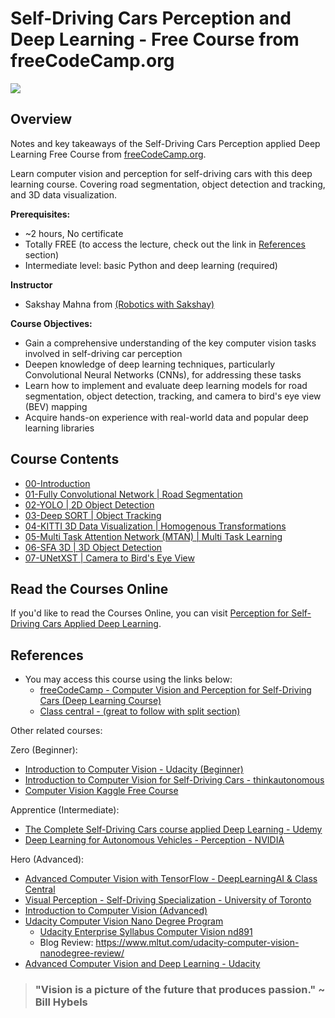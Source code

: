 # Self-Driving Cars Perception and Deep Learning - Free Course from freeCodeCamp.org

![](./docs/https___img.youtube.com_vi_cPOtULagNnI_hqdefault.avif)

## Overview

Notes and key takeaways of the Self-Driving Cars Perception applied Deep Learning Free Course from [freeCodeCamp.org](freeCodeCamp.org).

Learn computer vision and perception for self-driving cars with this deep learning course. Covering road segmentation, object detection and tracking, and 3D data visualization.

**Prerequisites:**

- ~2 hours, No certificate
- Totally FREE (to access the lecture, check out the link in [References](#references) section)
- Intermediate level: basic Python and deep learning (required)

**Instructor**

- Sakshay Mahna from [(Robotics with Sakshay)](https://www.youtube.com/channel/UC57lEMTXZzXYu_y0FKdW6xA)
  
**Course Objectives:**

- Gain a comprehensive understanding of the key computer vision tasks involved in self-driving car perception
- Deepen knowledge of deep learning techniques, particularly Convolutional Neural Networks (CNNs), for addressing these tasks
- Learn how to implement and evaluate deep learning models for road segmentation, object detection, tracking, and camera to bird's eye view (BEV) mapping
- Acquire hands-on experience with real-world data and popular deep learning libraries

## Course Contents

- [00-Introduction](./00-introduction.md)
- [01-Fully Convolutional Network | Road Segmentation](./01-FCN-Road-Segmentation.md)
- [02-YOLO | 2D Object Detection](./02-YOLO-2D-Object-Detection.md)
- [03-Deep SORT | Object Tracking](./03-Deep-SORT-Object-Tracking.md)
- [04-KITTI 3D Data Visualization | Homogenous Transformations](./04-KITTI-3D-Data-Visualization-Homogenous-Transformations.md)
- [05-Multi Task Attention Network (MTAN) | Multi Task Learning](./05-MTAN-Multi-Task-Learning.md)
- [06-SFA 3D | 3D Object Detection](./06-SFA-3D-3D-Object-Detection.md)
- [07-UNetXST | Camera to Bird's Eye View](./07-UNetXST-Camera-to-Bird's-Eye-View.md)


## Read the Courses Online

If you'd like to read the Courses Online, you can visit [Perception for Self-Driving Cars Applied Deep Learning](https://afondiel.github.io/Self-Driving-Cars-Perception-and-Deep-Learning-Free-Course-freeCodeCamp.git).

## References


- You may access this course using the links below: 
  - [freeCodeCamp - Computer Vision and Perception for Self-Driving Cars (Deep Learning Course)](https://www.youtube.com/watch?v=cPOtULagNnI&t=0s)
  - [Class central - (great to follow with split section)](https://www.classcentral.com/classroom/freecodecamp-computer-vision-and-perception-for-self-driving-cars-deep-learning-course-104874)

Other related courses:

Zero (Beginner):

- [Introduction to Computer Vision - Udacity (Beginner)](https://www.udacity.com/course/computer-vision-basics--ud810)
- [Introduction to Computer Vision for Self-Driving Cars - thinkautonomous](https://www.thinkautonomous.ai/blog/computer-vision-self-driving-cars-introduction/)
- [Computer Vision Kaggle Free Course](https://github.com/afondiel/Computer-Vision-Kaggle-Free-Course)

Apprentice (Intermediate):

- [The Complete Self-Driving Cars course applied Deep Learning - Udemy](https://github.com/afondiel/The-Complete-Self-Driving-Car-Course-Udemy)
- [Deep Learning for Autonomous Vehicles - Perception - NVIDIA](https://courses.nvidia.com/courses/course-v1:DLI+C-AV-01+V3/)


Hero (Advanced):

- [Advanced Computer Vision with TensorFlow - DeepLearningAI & Class Central](https://www.classcentral.com/course/advanced-computer-vision-with-tensorflow-22551)
- [Visual Perception - Self-Driving Specialization - University of Toronto](https://github.com/afondiel/Self-Driving-Cars-Specialization/tree/main/Course3-Visual-Perception-for-Self-Driving-Cars)
- [Introduction to Computer Vision (Advanced)](https://www.udacity.com/course/introduction-to-computer-vision--cd0360)
- [Udacity Computer Vision Nano Degree Program](https://www.udacity.com/course/computer-vision-nanodegree--nd891)
  - [Udacity Enterprise Syllabus Computer Vision nd891](https://business.udacity.com/rs/138-FQP-587/images/Udacity%20Enterprise%20Syllabus%20Computer%20Vision%20nd891.pdf)
  - Blog Review: https://www.mltut.com/udacity-computer-vision-nanodegree-review/
- [Advanced Computer Vision and Deep Learning - Udacity](https://www.udacity.com/course/advanced-computer-vision-and-deep-learning--cd0361)


> ### "Vision is a picture of the future that produces passion." ~ Bill Hybels


